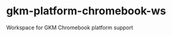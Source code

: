 gkm-platform-chromebook-ws
==========================

Workspace for GKM Chromebook platform support
